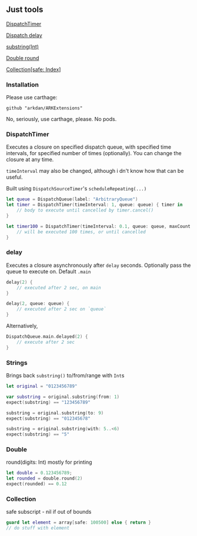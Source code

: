 ## Just tools
[DispatchTimer](https://github.com/arkdan/ARKExtensions#DispatchTimer)

[Dispatch delay](https://github.com/arkdan/ARKExtensions#delay)

[substring(Int)](https://github.com/arkdan/ARKExtensions#Strings)

[Double round](https://github.com/arkdan/ARKExtensions#Double)

[Collection[safe: Index]](https://github.com/arkdan/ARKExtensions#Collection)

### Installation
Please use carthage:
```
github "arkdan/ARKExtensions"
```
No, seriously, use carthage, please. No pods.

### DispatchTimer

Executes a closure on specified dispatch queue, with specified time intervals, for specified number of times (optionally).
You can change the closure at any time.

`timeInterval` may also be changed, although i dn't know how that can be useful.


Built using `DispatchSourceTimer`'s `scheduleRepeating(...)`

```swift
let queue = DispatchQueue(label: "ArbitraryQueue")
let timer = DispatchTimer(timeInterval: 1, queue: queue) { timer in
    // body to execute until cancelled by timer.cancel()
}

let timer100 = DispatchTimer(timeInterval: 0.1, queue: queue, maxCount: 100) { timer in
    // will be executed 100 times, or until cancelled
}
```

### delay

Executes a closure asynchronously after `delay` seconds. Optionally pass the queue to execute on. Default `.main`

```swift
delay(2) {
    // executed after 2 sec, on main
}

delay(2, queue: queue) {
    // executed after 2 sec on `queue`
}
```
Alternatively,
```swift
DispatchQueue.main.delayed(2) { 
    // execute after 2 sec
}
```

### Strings

Brings back `substring()` to/from/range with `Int`s

```swift
let original = "0123456789"

var substring = original.substring(from: 1)
expect(substring) == "123456789"

substring = original.substring(to: 9)
expect(substring) == "012345678"

substring = original.substring(with: 5..<6)
expect(substring) == "5"
```

### Double
round(digits: Int) mostly for printing
```swift
let double = 0.123456789;
let rounded = double.round(2)
expect(rounded) == 0.12
```
### Collection
safe subscript - nil if out of bounds
```swift
guard let element = array[safe: 100500] else { return }
// do stuff with element
```
